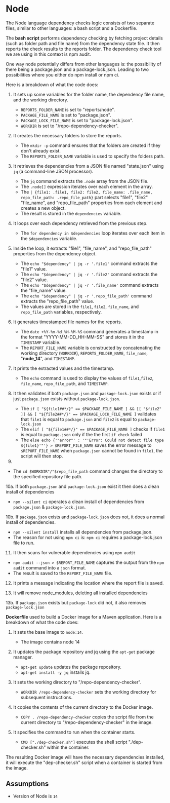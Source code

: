 # Node

The Node language dependency checks logic consists of two separate files, similar to other languages: a bash script and a Dockerfile.

The **bash script** performs dependency checking by fetching project details (such as folder path and file name) from the dependency state file. It then reports the check results to the reports folder. The dependency check tool we are using in this context is npm audit.

One way node potentially differs from other languages is: the possibility of there being a package.json and a package-lock.json. Leading to two possibilities where you either do npm install or npm ci.

Here is a breakdown of what the code does:

1. It sets up some variables for the folder name, the dependency file name, and the working directory.

   - `REPORTS_FOLDER_NAME` is set to "reports/node".
   - `PACKAGE_FILE_NAME` is set to "package.json".
   - `PACKAGE_LOCK_FILE_NAME` is set to "package-lock.json".
   - `WORKDIR` is set to "/repo-dependency-checker".

2. It creates the necessary folders to store the reports.

   - The `mkdir -p` command ensures that the folders are created if they don't already exist.
   - The `REPORTS_FOLDER_NAME` variable is used to specify the folders path.

3. It retrieves the dependencies from a JSON file named "state.json" using `jq` (a command-line JSON processor).

   - The `jq` command extracts the `.node` array from the JSON file.
   - The `.node[]` expression iterates over each element in the array.
   - The `| {file1: .file1, file2: file2, file_name: .file_name, repo_file_path: .repo_file_path}` part selects "file1", "file2" "file_name", and "repo_file_path" properties from each element and creates a new object.
   - The result is stored in the `dependencies` variable.

4. It loops over each dependency retrieved from the previous step.

   - The `for dependency in $dependencies` loop iterates over each item in the `$dependencies` variable.

5. Inside the loop, it extracts "file1", "file_name", and "repo_file_path" properties from the dependency object.

   - The `echo "$dependency" | jq -r '.file1'` command extracts the "file1" value.
   - The `echo "$dependency" | jq -r '.file2'` command extracts the "file2" value.
   - The `echo "$dependency" | jq -r '.file_name'` command extracts the "file_name" value.
   - The `echo "$dependency" | jq -r '.repo_file_path'` command extracts the "repo_file_path" value.
   - The values are stored in the `file1`, `file2`, `file_name`, and `repo_file_path` variables, respectively.

6. It generates timestamped file names for the reports.

   - The `date +%Y-%m-%d_%H-%M-%S` command generates a timestamp in the format "YYYY-MM-DD_HH-MM-SS" and stores it in the `TIMESTAMP` variable.
   - The `REPORT_FILE_NAME` variable is constructed by concatenating the working directory (`WORKDIR`), `REPORTS_FOLDER_NAME`, `file_name`, "**node_14**", and `TIMESTAMP`.

7. It prints the extracted values and the timestamp.

   - The `echo` command is used to display the values of `file1`,`file2`, `file_name`, `repo_file_path`, and `TIMESTAMP`.

8. It then validates if both `package.json` and `package-lock.json` exists or if just `package.json` exists without `package-lock.json`.

   - The `if [ "${file1##*/}" == $PACKAGE_FILE_NAME ] && [[ "$file2" ]] && [ "${file2##*/}" == $PACKAGE_LOCK_FILE_NAME ]` validates that `file1` is equal to `package.json` and `file2` is equal to `package-lock.json`
   - The `elif [ "${file1##*/}" == $PACKAGE_FILE_NAME ]` checks if `file1` is equal to `package.json` only if the the first `if check` failed
   - The `else echo {'"error"' : '"'Error: Could not detect file type ${file1}'"'} > $REPORT_FILE_NAME` saves the error message to `$REPORT_FILE_NAME` when `package.json` cannot be found in `file1`, the script will then stop.

9. 

   - The `cd $WORKDIR"/"$repo_file_path` command changes the directory to the specified repository file path.

10a. If both `package.json` and `package-lock.json` exist it then does a clean install of dependencies

   - `npm --silent ci` operates a clean install of dependencies from `package.json` & `package-lock.json`.

10b. If `package.json` exists and `package-lock.json` does not, it does a normal install of dependencies.

   - `npm --silent install` installs all dependencies from package.json.
   - The reason for not using `npm ci` is: `npm ci` requires a package-lock.json file to run.

11. It then scans for vulnerable dependencies using `npm audit`

   - `npm audit --json > $REPORT_FILE_NAME` captures the output from the `npm audit` command into a `json` format.
   - The result is saved to the `REPORT_FILE_NAME` file.

12. It prints a message indicating the location where the report file is saved.

13. It will remove node_modules, deleting all installed dependencies

13b. If `package.json` exists but `package-lock` did not, it also removes `package-lock.json`

**Dockerfile** used to build a Docker image for a Maven application. Here is a breakdown of what the code does:

1. It sets the base image to `node:14`.
   - The image contains node 14

2. It updates the package repository and jq using the `apt-get` package manager.
   - `apt-get update` updates the package repository.
   - `apt-get install -y jq` installs jq.

3. It sets the working directory to "/repo-dependency-checker".
   - `WORKDIR /repo-dependency-checker` sets the working directory for subsequent instructions.

4. It copies the contents of the current directory to the Docker image.
   - `COPY . /repo-dependency-checker` copies the script file from the current directory to "/repo-dependency-checker" in the image.

5. It specifies the command to run when the container starts.
   - `CMD ["./dep-checker.sh"]` executes the shell script "./dep-checker.sh" within the container.

The resulting Docker image will have the necessary dependencies installed, it will execute the "dep-checker.sh" script when a container is started from the image.

## Assumptions

- Version of Node is `14`